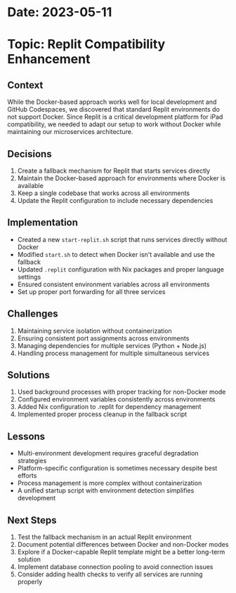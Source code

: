# Date: 2023-05-11
# Topic: Replit Compatibility Enhancement

## Context
While the Docker-based approach works well for local development and GitHub Codespaces, we discovered that standard Replit environments do not support Docker. Since Replit is a critical development platform for iPad compatibility, we needed to adapt our setup to work without Docker while maintaining our microservices architecture.

## Decisions
1. Create a fallback mechanism for Replit that starts services directly
2. Maintain the Docker-based approach for environments where Docker is available
3. Keep a single codebase that works across all environments
4. Update the Replit configuration to include necessary dependencies

## Implementation
- Created a new `start-replit.sh` script that runs services directly without Docker
- Modified `start.sh` to detect when Docker isn't available and use the fallback
- Updated `.replit` configuration with Nix packages and proper language settings
- Ensured consistent environment variables across all environments
- Set up proper port forwarding for all three services

## Challenges
1. Maintaining service isolation without containerization
2. Ensuring consistent port assignments across environments
3. Managing dependencies for multiple services (Python + Node.js)
4. Handling process management for multiple simultaneous services

## Solutions
1. Used background processes with proper tracking for non-Docker mode
2. Configured environment variables consistently across environments
3. Added Nix configuration to .replit for dependency management
4. Implemented proper process cleanup in the fallback script

## Lessons
- Multi-environment development requires graceful degradation strategies
- Platform-specific configuration is sometimes necessary despite best efforts
- Process management is more complex without containerization
- A unified startup script with environment detection simplifies development

## Next Steps
1. Test the fallback mechanism in an actual Replit environment
2. Document potential differences between Docker and non-Docker modes
3. Explore if a Docker-capable Replit template might be a better long-term solution
4. Implement database connection pooling to avoid connection issues
5. Consider adding health checks to verify all services are running properly